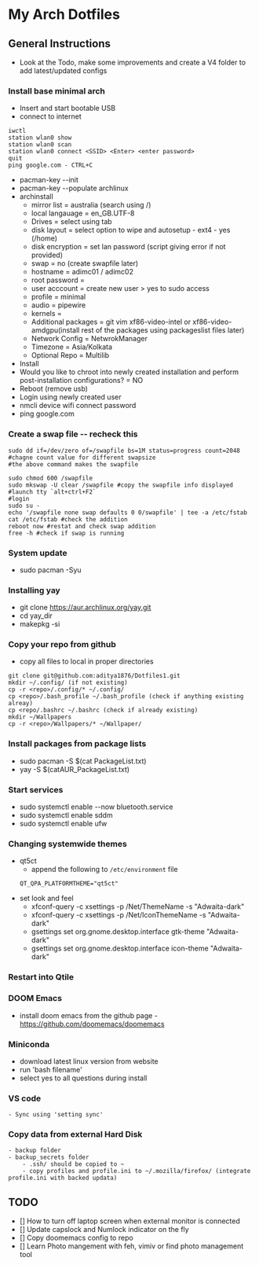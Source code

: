 # My Arch Dotfiles

## General Instructions
* Look at the Todo, make some improvements and create a V4 folder to add latest/updated configs

### Install base minimal arch
- Insert and start bootable USB
- connect to internet
```
iwctl
station wlan0 show
station wlan0 scan
station wlan0 connect <SSID> <Enter> <enter password>
quit
ping google.com - CTRL+C
```
- pacman-key --init
- pacman-key --populate archlinux
- archinstall
    - mirror list = australia (search using /)
    - local langauage = en_GB.UTF-8
    - Drives = select using tab
    - disk layout = select option to wipe and autosetup - ext4 - yes (/home)
    - disk encryption = set lan password (script giving error if not provided)
    - swap = no (create swapfile later)
    - hostname = adimc01 / adimc02
    - root password = <no change>
    - user acccount = create new user > yes to sudo access
    - profile = minimal
    - audio = pipewire
    - kernels = <no change>
    - Additional packages = git vim xf86-video-intel or xf86-video-amdgpu(install rest of the packages using packageslist files later)
    - Network Config = NetwrokManager
    - Timezone = Asia/Kolkata
    - Optional Repo = Multilib
- Install
- Would you like to chroot into newly created installation and perform post-installation configurations? = NO
- Reboot (remove usb)
- Login using newly created user
- nmcli device wifi connect <SSID> password <Password>
- ping google.com

### Create a swap file -- recheck this
```
sudo dd if=/dev/zero of=/swapfile bs=1M status=progress count=2048 #chagne count value for different swapsize
#the above command makes the swapfile

sudo chmod 600 /swapfile
sudo mkswap -U clear /swapfile #copy the swapfile info displayed
#launch tty `alt+ctrl+F2`
#login
sudo su -
echo '/swapfile none swap defaults 0 0/swapfile' | tee -a /etc/fstab
cat /etc/fstab #check the addition
reboot now #restat and check swap addition
free -h #check if swap is running
```

### System update
- sudo pacman -Syu

### Installing yay
- git clone https://aur.archlinux.org/yay.git
- cd yay_dir
- makepkg -si

### Copy your repo from github
- copy all files to local in proper directories
```
git clone git@github.com:aditya1876/Dotfiles1.git
mkdir ~/.config/ (if not existing)
cp -r <repo>/.config/* ~/.config/
cp <repo>/.bash_profile ~/.bash_profile (check if anything existing alreay)
cp <repo/.bashrc ~/.bashrc (check if already existing)
mkdir ~/Wallpapers
cp -r <repo>/Wallpapers/* ~/Wallpaper/
```

### Install packages from package lists
- sudo pacman -S $(cat PackageList.txt)
- yay -S $(catAUR_PackageList.txt)

### Start services
- sudo systemctl enable --now bluetooth.service
- sudo systemctl enable sddm
- sudo systemctl enable ufw

### Changing systemwide themes
- qt5ct
    - append the following to `/etc/environment` file
    ```
    QT_QPA_PLATFORMTHEME="qt5ct"
    ```
- set look and feel
    - xfconf-query -c xsettings -p /Net/ThemeName -s "Adwaita-dark"
    - xfconf-query -c xsettings -p /Net/IconThemeName -s "Adwaita-dark"
    - gsettings set org.gnome.desktop.interface gtk-theme "Adwaita-dark"
    - gsettings set org.gnome.desktop.interface icon-theme "Adwaita-dark"

### Restart into Qtile

### DOOM Emacs
- install doom emacs from the github page - https://github.com/doomemacs/doomemacs

### Miniconda
- download latest linux version from website
- run 'bash filename'
- select yes to all questions during install

### VS code
    - Sync using 'setting sync'

### Copy data from external Hard Disk 
    - backup folder
    - backup_secrets folder
        - .ssh/ should be copied to ~
        - copy profiles and profile.ini to ~/.mozilla/firefox/ (integrate profile.ini with backed updata)

## TODO
- [] How to turn off laptop screen when external monitor is connected
- [] Update capslock and Numlock indicator on the fly
- [] Copy doomemacs config to repo
- [] Learn Photo mangement with feh, vimiv or find photo management tool
